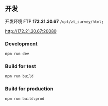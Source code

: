 ## 开发

开发环境 FTP **172.21.30.67** `/opt/zt_survey/html;`

http://172.21.30.67:20080

### Development

```bash
npm run dev
```

### Build for test

```bash
npm run build
```

### Build for production

```bash
npm run build:prod
```
